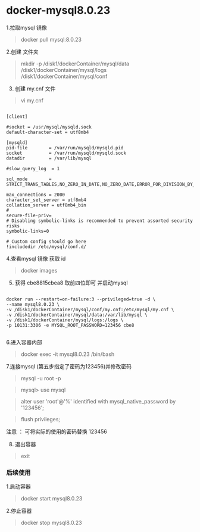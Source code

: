 #  docker-mysql8.0.23

1.拉取mysql 镜像

>docker pull mysql:8.0.23

2.创建 文件夹

>mkdir -p /disk1/dockerContainer/mysql/data /disk1/dockerContainer/mysql/logs /disk1/dockerContainer/mysql/conf


3. 创建 my.cnf 文件
>vi my.cnf

```

[client]

#socket = /usr/mysql/mysqld.sock
default-character-set = utf8mb4

[mysqld]
pid-file        = /var/run/mysqld/mysqld.pid
socket          = /var/run/mysqld/mysqld.sock
datadir         = /var/lib/mysql

#slow_query_log  = 1

sql_mode        = STRICT_TRANS_TABLES,NO_ZERO_IN_DATE,NO_ZERO_DATE,ERROR_FOR_DIVISION_BY_ZERO,NO_ENGINE_SUBSTITUTION

max_connections = 2000
character_set_server = utf8mb4
collation_server = utf8mb4_bin
#
secure-file-priv=
# Disabling symbolic-links is recommended to prevent assorted security risks
symbolic-links=0

# Custom config should go here
!includedir /etc/mysql/conf.d/

```

4.查看mysql  镜像 获取 id

>docker images 

5. 获得 cbe8815cbea8 取前四位即可 并启动mysql 

```

docker run --restart=on-failure:3 --privileged=true -d \
--name mysql8.0.23 \
-v /disk1/dockerContainer/mysql/conf/my.cnf:/etc/mysql/my.cnf \
-v /disk1/dockerContainer/mysql/data:/var/lib/mysql \
-v /disk1/dockerContainer/mysql/logs:/logs \
-p 10131:3306 -e MYSQL_ROOT_PASSWORD=123456 cbe8


```

6.进入容器内部
> docker exec -it mysql8.0.23 /bin/bash

7.连接mysql (第五步指定了密码为123456)并修改密码 

>mysql -u root -p
 
>mysql> use mysql

>alter user 'root'@'%' identified with mysql_native_password by '123456';

>flush privileges;

注意 ： 可将实际的使用的密码替换 123456 

8. 退出容器

>exit

### 后续使用

1.启动容器 

> docker start mysql8.0.23

2.停止容器

>docker stop mysql8.0.23
